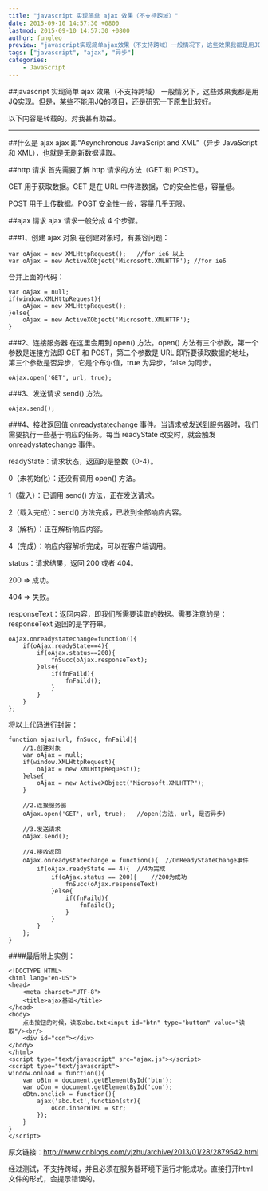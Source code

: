 ```yaml
---
title: "javascript 实现简单 ajax 效果（不支持跨域）"
date: 2015-09-10 14:57:30 +0800
lastmod: 2015-09-10 14:57:30 +0800
author: fungleo
preview: "javascript实现简单ajax效果（不支持跨域）一般情况下，这些效果我都是用JQ实现。但是，某些不能用JQ的项目，还是研究一下原生比较好。以下内容是转载的。对我甚有助益。什么是ajaxajax即“AsynchronousJavaScriptandXML”（异步JavaScript和XML），也就是无刷新数据读取。http请求首先需要了解http请求的方法（GET和"
tags: ["javascript", "ajax", "异步"]
categories:
    - JavaScript
---
```


##javascript 实现简单 ajax 效果（不支持跨域）
一般情况下，这些效果我都是用JQ实现。但是，某些不能用JQ的项目，还是研究一下原生比较好。

以下内容是转载的。对我甚有助益。

----------

##什么是 ajax
ajax 即“Asynchronous JavaScript and XML”（异步 JavaScript 和 XML），也就是无刷新数据读取。

##http 请求
首先需要了解 http 请求的方法（GET 和 POST）。

GET 用于获取数据。GET 是在 URL 中传递数据，它的安全性低，容量低。

POST 用于上传数据。POST 安全性一般，容量几乎无限。

##ajax 请求
ajax 请求一般分成 4 个步骤。

###1、创建 ajax 对象
在创建对象时，有兼容问题：
```
var oAjax = new XMLHttpRequest();   //for ie6 以上
var oAjax = new ActiveXObject('Microsoft.XMLHTTP'); //for ie6
```
合并上面的代码：
```
var oAjax = null;
if(window.XMLHttpRequest){
    oAjax = new XMLHttpRequest();
}else{
    oAjax = new ActiveXObject('Microsoft.XMLHTTP');
}
```

###2、连接服务器
在这里会用到 open() 方法。open() 方法有三个参数，第一个参数是连接方法即 GET 和 POST，第二个参数是 URL 即所要读取数据的地址，第三个参数是否异步，它是个布尔值，true 为异步，false 为同步。
```
oAjax.open('GET', url, true);
```
###3、发送请求
send() 方法。
```
oAjax.send();
```
###4、接收返回值
onreadystatechange 事件。当请求被发送到服务器时，我们需要执行一些基于响应的任务。每当 readyState 改变时，就会触发 onreadystatechange 事件。

readyState：请求状态，返回的是整数（0-4）。

0（未初始化）：还没有调用 open() 方法。

1（载入）：已调用 send() 方法，正在发送请求。

2（载入完成）：send() 方法完成，已收到全部响应内容。

3（解析）：正在解析响应内容。

4（完成）：响应内容解析完成，可以在客户端调用。

status：请求结果，返回 200 或者 404。

200 => 成功。

404 => 失败。

responseText：返回内容，即我们所需要读取的数据。需要注意的是：responseText 返回的是字符串。

```
oAjax.onreadystatechange=function(){
    if(oAjax.readyState==4){
        if(oAjax.status==200){
            fnSucc(oAjax.responseText);
        }else{
            if(fnFaild){
                fnFaild();
            }
        }
    }
};
```
将以上代码进行封装：

```
function ajax(url, fnSucc, fnFaild){
    //1.创建对象
    var oAjax = null;
    if(window.XMLHttpRequest){
        oAjax = new XMLHttpRequest();
    }else{
        oAjax = new ActiveXObject("Microsoft.XMLHTTP");
    }
      
    //2.连接服务器  
    oAjax.open('GET', url, true);   //open(方法, url, 是否异步)
      
    //3.发送请求  
    oAjax.send();
      
    //4.接收返回
    oAjax.onreadystatechange = function(){  //OnReadyStateChange事件
        if(oAjax.readyState == 4){  //4为完成
            if(oAjax.status == 200){    //200为成功
                fnSucc(oAjax.responseText) 
            }else{
                if(fnFaild){
                    fnFaild();
                }
            }
        }
    };
}
```
####最后附上实例：
```
<!DOCTYPE HTML>
<html lang="en-US">
<head>
    <meta charset="UTF-8">
    <title>ajax基础</title>
</head>
<body>
    点击按钮的时候，读取abc.txt<input id="btn" type="button" value="读取"/><br/>
    <div id="con"></div>
</body>
</html>
<script type="text/javascript" src="ajax.js"></script>
<script type="text/javascript">
window.onload = function(){
    var oBtn = document.getElementById('btn');
    var oCon = document.getElementById('con');
    oBtn.onclick = function(){
        ajax('abc.txt',function(str){
            oCon.innerHTML = str;
        });
    }
}
</script>
```
原文链接：http://www.cnblogs.com/yjzhu/archive/2013/01/28/2879542.html 

经过测试，不支持跨域，并且必须在服务器环境下运行才能成功。直接打开html文件的形式，会提示错误的。